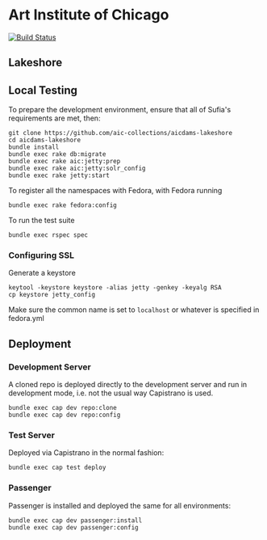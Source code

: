 # Art Institute of Chicago

[![Build Status](https://travis-ci.org/aic-collections/aicdams-lakeshore.svg?branch=master)](https://travis-ci.org/aic-collections/aicdams-lakeshore)

## Lakeshore

## Local Testing

To prepare the development environment, ensure that all of Sufia's requirements are met, then:

    git clone https://github.com/aic-collections/aicdams-lakeshore
    cd aicdams-lakeshore
    bundle install
    bundle exec rake db:migrate
    bundle exec rake aic:jetty:prep
    bundle exec rake aic:jetty:solr_config
    bundle exec rake jetty:start
    
To register all the namespaces with Fedora, with Fedora running

    bundle exec rake fedora:config

To run the test suite

    bundle exec rspec spec

### Configuring SSL

Generate a keystore

    keytool -keystore keystore -alias jetty -genkey -keyalg RSA
    cp keystore jetty_config

Make sure the common name is set to `localhost` or whatever is specified in fedora.yml

## Deployment

### Development Server

A cloned repo is deployed directly to the development server and run in development mode, i.e. not the
usual way Capistrano is used.

    bundle exec cap dev repo:clone
    bundle exec cap dev repo:config

### Test Server

Deployed via Capistrano in the normal fashion:

    bundle exec cap test deploy

### Passenger

Passenger is installed and deployed the same for all environments:

    bundle exec cap dev passenger:install
    bundle exec cap dev passenger:config
